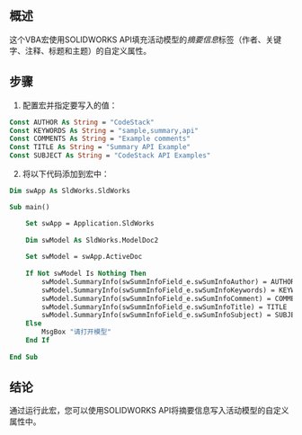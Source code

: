 ## 概述

这个VBA宏使用SOLIDWORKS API填充活动模型的*摘要信息*标签（作者、关键字、注释、标题和主题）的自定义属性。

## 步骤

1. 配置宏并指定要写入的值：

```vb
Const AUTHOR As String = "CodeStack"
Const KEYWORDS As String = "sample,summary,api"
Const COMMENTS As String = "Example comments"
Const TITLE As String = "Summary API Example"
Const SUBJECT As String = "CodeStack API Examples"
```

2. 将以下代码添加到宏中：

```vb
Dim swApp As SldWorks.SldWorks

Sub main()

    Set swApp = Application.SldWorks
    
    Dim swModel As SldWorks.ModelDoc2
    
    Set swModel = swApp.ActiveDoc
    
    If Not swModel Is Nothing Then
        swModel.SummaryInfo(swSummInfoField_e.swSumInfoAuthor) = AUTHOR
        swModel.SummaryInfo(swSummInfoField_e.swSumInfoKeywords) = KEYWORDS
        swModel.SummaryInfo(swSummInfoField_e.swSumInfoComment) = COMMENTS
        swModel.SummaryInfo(swSummInfoField_e.swSumInfoTitle) = TITLE
        swModel.SummaryInfo(swSummInfoField_e.swSumInfoSubject) = SUBJECT
    Else
        MsgBox "请打开模型"
    End If
    
End Sub
```

## 结论

通过运行此宏，您可以使用SOLIDWORKS API将摘要信息写入活动模型的自定义属性中。